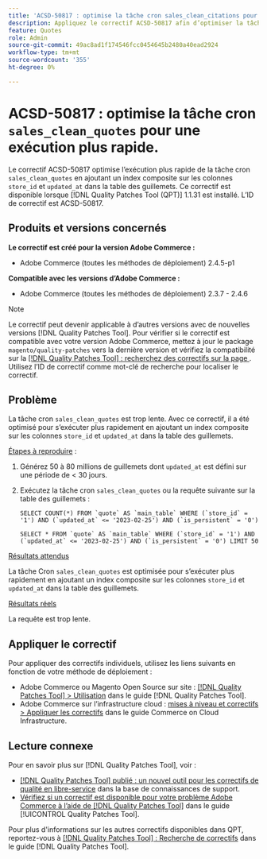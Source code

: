 ```yaml
---
title: 'ACSD-50817 : optimise la tâche cron sales_clean_citations pour une exécution plus rapide'
description: Appliquez le correctif ACSD-50817 afin d’optimiser la tâche cron `sales_clean_quotes` pour s’exécuter plus rapidement en ajoutant un index composite sur les colonnes `store_id` et `updated_at` dans la table des guillemets.
feature: Quotes
role: Admin
source-git-commit: 49ac8ad1f174546fcc0454645b2480a40ead2924
workflow-type: tm+mt
source-wordcount: '355'
ht-degree: 0%

---
```


# ACSD-50817 : optimise la tâche cron `sales_clean_quotes` pour une exécution plus rapide.

Le correctif ACSD-50817 optimise l’exécution plus rapide de la tâche cron `sales_clean_quotes` en ajoutant un index composite sur les colonnes `store_id` et `updated_at` dans la table des guillemets. Ce correctif est disponible lorsque [!DNL Quality Patches Tool (QPT)] 1.1.31 est installé. L’ID de correctif est ACSD-50817.

## Produits et versions concernés

**Le correctif est créé pour la version Adobe Commerce :**

* Adobe Commerce (toutes les méthodes de déploiement) 2.4.5-p1

**Compatible avec les versions d’Adobe Commerce :**

* Adobe Commerce (toutes les méthodes de déploiement) 2.3.7 - 2.4.6

>[!NOTE]
>
>Le correctif peut devenir applicable à d’autres versions avec de nouvelles versions [!DNL Quality Patches Tool]. Pour vérifier si le correctif est compatible avec votre version Adobe Commerce, mettez à jour le package `magento/quality-patches` vers la dernière version et vérifiez la compatibilité sur la [[!DNL Quality Patches Tool] : recherchez des correctifs sur la page ](https://experienceleague.adobe.com/tools/commerce-quality-patches/index.html). Utilisez l’ID de correctif comme mot-clé de recherche pour localiser le correctif.

## Problème

La tâche cron `sales_clean_quotes` est trop lente. Avec ce correctif, il a été optimisé pour s’exécuter plus rapidement en ajoutant un index composite sur les colonnes `store_id` et `updated_at` dans la table des guillemets.

<u>Étapes à reproduire</u> :

1. Générez 50 à 80 millions de guillemets dont `updated_at` est défini sur une période de &lt; 30 jours.
1. Exécutez la tâche cron `sales_clean_quotes` ou la requête suivante sur la table des guillemets :

   ```cron
   SELECT COUNT(*) FROM `quote` AS `main_table` WHERE (`store_id` = '1') AND (`updated_at` <= '2023-02-25') AND (`is_persistent` = '0')
   
   SELECT * FROM `quote` AS `main_table` WHERE (`store_id` = '1') AND (`updated_at` <= '2023-02-25') AND (`is_persistent` = '0') LIMIT 50
   ```

<u>Résultats attendus</u>

La tâche Cron `sales_clean_quotes` est optimisée pour s’exécuter plus rapidement en ajoutant un index composite sur les colonnes `store_id` et `updated_at` dans la table des guillemets.

<u>Résultats réels</u>

La requête est trop lente.

## Appliquer le correctif

Pour appliquer des correctifs individuels, utilisez les liens suivants en fonction de votre méthode de déploiement :

* Adobe Commerce ou Magento Open Source sur site : [[!DNL Quality Patches Tool] > Utilisation](https://experienceleague.adobe.com/docs/commerce-operations/tools/quality-patches-tool/usage.html) dans le guide [!DNL Quality Patches Tool].
* Adobe Commerce sur l’infrastructure cloud : [mises à niveau et correctifs > Appliquer les correctifs](https://experienceleague.adobe.com/docs/commerce-cloud-service/user-guide/develop/upgrade/apply-patches.html) dans le guide Commerce on Cloud Infrastructure.

## Lecture connexe

Pour en savoir plus sur [!DNL Quality Patches Tool], voir :

* [[!DNL Quality Patches Tool] publié : un nouvel outil pour les correctifs de qualité en libre-service](https://experienceleague.adobe.com/en/docs/commerce-knowledge-base/kb/announcements/commerce-announcements/magento-quality-patches-released-new-tool-to-self-serve-quality-patches) dans la base de connaissances de support.
* [Vérifiez si un correctif est disponible pour votre problème Adobe Commerce à l’aide de  [!DNL Quality Patches Tool]](/help/tools/quality-patches-tool/patches-available-in-qpt/check-patch-for-magento-issue-with-magento-quality-patches.md) dans le guide [!UICONTROL Quality Patches Tool].


Pour plus d&#39;informations sur les autres correctifs disponibles dans QPT, reportez-vous à [[!DNL Quality Patches Tool] : Recherche de correctifs](https://experienceleague.adobe.com/tools/commerce-quality-patches/index.html) dans le guide [!DNL Quality Patches Tool].
